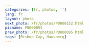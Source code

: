 ```yaml
---
categories: [fr, photos, '']
lang: fr
layout: photo
next_photo: /fr/photos/P0000152.html
picname: P0000094
prev_photo: /fr/photos/P0000095.html
tags: [Bishop Cap, Hausberg]
---
```

